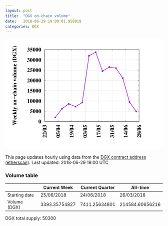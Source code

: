 ```yaml
---
layout: post
title:  "DGX on-chain volume"
date:   2018-06-29 19:00:01.958819
categories: DGX
---
```


![DGX volume graph](dgxvolume_scripts/out.png)


This page updates hourly using data from the [DGX contract address (etherscan)](https://etherscan.io/token/0x4f3afec4e5a3f2a6a1a411def7d7dfe50ee057bf). Last updated:
2018-06-29 19:00 UTC

### Volume table

|    | Current Week | Current Quarter | All-time
--- | --- | --- | ---
Starting date |25/06/2018|24/06/2018|26/03/2018
Volume (DGX) |3393.35754827|7411.25634801|214584.60656216

DGX total supply: 50300
